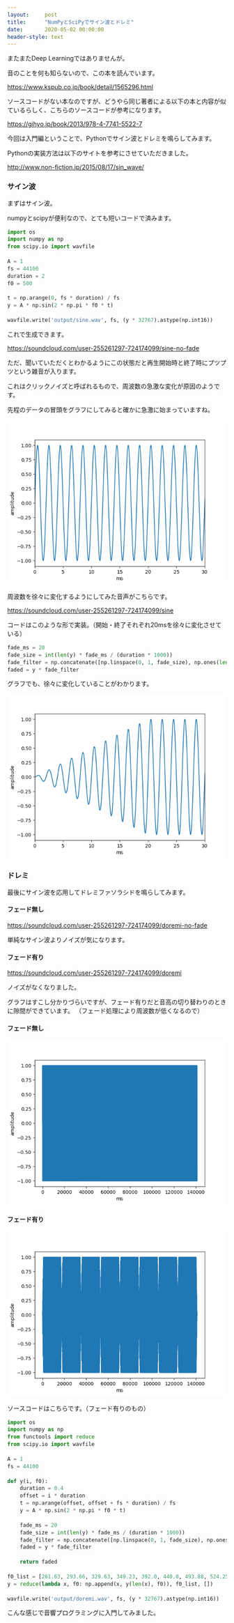 ```yaml
---
layout:     post
title:      "NumPyとSciPyでサイン波とドレミ"
date:       2020-05-02 00:00:00
header-style: text
---
```

またまたDeep Learningではありませんが。

音のことを何も知らないので、この本を読んでいます。

<https://www.kspub.co.jp/book/detail/1565296.html>

ソースコードがない本なのですが、どうやら同じ著者による以下の本と内容が似ているらしく、こちらのソースコードが参考になります。

<https://gihyo.jp/book/2013/978-4-7741-5522-7>

今回は入門編ということで、Pythonでサイン波とドレミを鳴らしてみます。

Pythonの実装方法は以下のサイトを参考にさせていただきました。

<http://www.non-fiction.jp/2015/08/17/sin_wave/>

###  サイン波

まずはサイン波。

numpyとscipyが便利なので、とても短いコードで済みます。

```python
import os
import numpy as np
from scipy.io import wavfile

A = 1
fs = 44100
duration = 2
f0 = 500

t = np.arange(0, fs * duration) / fs
y = A * np.sin(2 * np.pi * f0 * t)

wavfile.write('output/sine.wav', fs, (y * 32767).astype(np.int16))
```

これで生成できます。

<https://soundcloud.com/user-255261297-724174099/sine-no-fade>

ただ、聞いていただくとわかるようにこの状態だと再生開始時と終了時にプツプツという雑音が入ります。

これはクリックノイズと呼ばれるもので、周波数の急激な変化が原因のようです。

先程のデータの冒頭をグラフにしてみると確かに急激に始まっていますね。

![](/img/in-post/20200502180832.png)

周波数を徐々に変化するようにしてみた音声がこちらです。

<https://soundcloud.com/user-255261297-724174099/sine>

コードはこのような形で実装。（開始・終了それぞれ20msを徐々に変化させている）

```python
fade_ms = 20
fade_size = int(len(y) * fade_ms / (duration * 1000))
fade_filter = np.concatenate([np.linspace(0, 1, fade_size), np.ones(len(y) - fade_size * 2), np.linspace(1, 0, fade_size)])
faded = y * fade_filter
```

グラフでも、徐々に変化していることがわかります。

![](/img/in-post/20200502181026.png)

### ドレミ

最後にサイン波を応用してドレミファソラシドを鳴らしてみます。

#### フェード無し

<https://soundcloud.com/user-255261297-724174099/doremi-no-fade>

単純なサイン波よりノイズが気になります。

#### フェード有り

<https://soundcloud.com/user-255261297-724174099/doremi>

ノイズがなくなりました。

グラフはすこし分かりづらいですが、フェード有りだと音高の切り替わりのときに隙間ができています。
（フェード処理により周波数が低くなるので）

#### フェード無し

![](/img/in-post/20200502181314.png)

#### フェード有り

![](/img/in-post/20200502181317.png)

ソースコードはこちらです。（フェード有りのもの）


```python
import os
import numpy as np
from functools import reduce
from scipy.io import wavfile

A = 1
fs = 44100

def y(i, f0):
    duration = 0.4
    offset = i * duration
    t = np.arange(offset, offset + fs * duration) / fs
    y = A * np.sin(2 * np.pi * f0 * t)

    fade_ms = 20
    fade_size = int(len(y) * fade_ms / (duration * 1000))
    fade_filter = np.concatenate([np.linspace(0, 1, fade_size), np.ones(len(y) - fade_size * 2), np.linspace(1, 0, fade_size)])
    faded = y * fade_filter

    return faded

f0_list = [261.63, 293.66, 329.63, 349.23, 392.0, 440.0, 493.88, 524.25]
y = reduce(lambda x, f0: np.append(x, y(len(x), f0)), f0_list, [])

wavfile.write('output/doremi.wav', fs, (y * 32767).astype(np.int16))
```

こんな感じで音響プログラミングに入門してみました。

